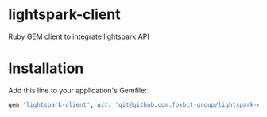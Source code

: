 # lightspark-client
Ruby GEM client to integrate lightspark API

# Installation

Add this line to your application's Gemfile:
```ruby
gem 'lightspark-client', git: 'git@github.com:foxbit-group/lightspark-client.git', branch: 'main'
```
